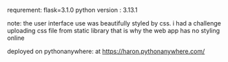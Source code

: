 requrement: flask=3.1.0
python version : 3.13.1

note: the user interface use was beautifully styled by css.
i had a challenge uploading css file from static library that is why the web app has no styling online


deployed on pythonanywhere: at https://haron.pythonanywhere.com/